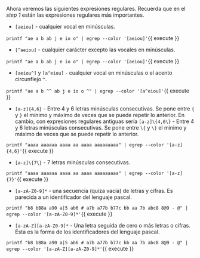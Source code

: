 Ahora veremos las siguientes expresiones regulares. Recuerda que en el *step 1* están las expresiones regulares más importantes.

* `[aeiou]` - cualquier vocal en minúsculas.

`printf "ae a b ab j e io o" | egrep --color '[aeiou]'`{{ execute }}

* `[^aeiou]` - cualquier carácter excepto las vocales en minúsculas.

`printf "ae a b ab j e io o" | egrep --color '[aeiou]'`{{ execute }}

* `[aeiou^]` y `[a^eiou]` - cualquier vocal en minúsculas o el acento circunflejo `^`.

`printf "ae a b ^^ ab j e io o ^" | egrep --color '[a^eiou]'`{{ execute }}

* `[a-z]{4,6}` - Entre 4 y 6 letras minúsculas consecutivas. Se pone entre `{` y `}` el mı́nimo y máximo de veces que se puede repetir lo anterior. En cambio, con expresiones regulares antiguas sería `[a-z]\{4,6\}` - Entre 4 y 6 letras minúsculas consecutivas. Se pone entre `\{` y `\}` el mı́nimo y máximo de veces que se puede repetir lo anterior.

`printf "aaaa aaaaaa aaaa aa aaaa aaaaaaaaa" | egrep --color '[a-z]{4,6}'`{{ execute }}

* `[a-z]\{7\}` - 7 letras minúsculas consecutivas.

`printf "aaaa aaaaaa aaaa aa aaaa aaaaaaaaa" | egrep --color '[a-z]{7}'`{{ execute }}

* `[a-zA-Z0-9]*` - una secuencia (quiza vacı́a) de letras y cifras. Es parecida a un identificador del lenguaje pascal.

`printf "b8 bB8a a90 a|5 ab6 # a7b a77b b77c bb aa 7b abc8 8@9 - @" | egrep --color '[a-zA-Z0-9]*'`{{ execute }}

* `[a-zA-Z][a-zA-Z0-9]*` - Una letra seguida de cero o más letras o cifras. Ésta es la forma de los identificadores del lenguaje pascal.

`printf "b8 bB8a a90 a|5 ab6 # a7b a77b b77c bb aa 7b abc8 8@9 - @" | egrep --color '[a-zA-Z][a-zA-Z0-9]*'`{{ execute }}
